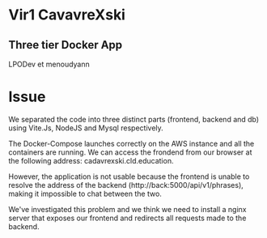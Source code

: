 # Vir1 CavavreXski
## Three tier Docker App
LPODev et menoudyann

# Issue
We separated the code into three distinct parts (frontend, backend and db) using Vite.Js, NodeJS and Mysql respectively.

The Docker-Compose launches correctly on the AWS instance and all the containers are running. We can access the frondend from our browser at the following address: cadavrexski.cld.education. 

However, the application is not usable because the frontend is unable to resolve the address of the backend (http://back:5000/api/v1/phrases), making it impossible to chat between the two. 

We've investigated this problem and we think we need to install a nginx server that exposes our frontend and redirects all requests made to the backend. 
